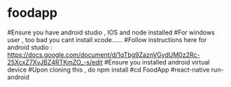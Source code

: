 # foodapp

#Ensure you have android studio , IOS and node installed
#For windows user , too bad you cant install xcode......
#Follow instructions here for android studio : https://docs.google.com/document/d/1qTbg9ZaznVGydUM0z2Rc-25XcxZ7XvJBZ4RTKmZO_-s/edit
#Ensure you installed android virtual device
#Upon cloning this , do npm install
#cd FoodApp
#react-native run-android
